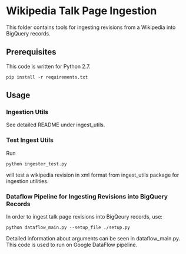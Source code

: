 # Wikipedia Talk Page Ingestion

This folder contains tools for ingesting revisions from a Wikipedia into BigQuery records. 

## Prerequisites

This code is written for Python 2.7.

```
pip install -r requirements.txt
```

## Usage

### Ingestion Utils

See detailed README under ingest_utils.

### Test Ingest Utils

Run
```
python ingester_test.py
```
will test a wikipedia revision in xml format from ingest_utils package for ingestion utilities.


### Dataflow Pipeline for Ingesting Revisions into BigQuery Records 

In order to ingest talk page revisions into BigQeury records, use:
```
python dataflow_main.py --setup_file ./setup.py
```
Detailed information about arguments can be seen in dataflow_main.py. This code is used to run on Google DataFlow pipeline.
